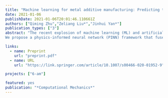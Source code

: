 ```yaml
---
title: "Machine learning for metal additive manufacturing: Predicting temperature and melt pool fluid dynamics using physics-informed neural networks"
date: 2021-01-06
publishDate: 2021-01-06T20:01:46.110661Z
authors: ["Qiming Zhu","Zeliang Liu*","Jinhui Yan*"]
publication_types: ["3"]
abstract: "The recent explosion of machine learning (ML) and artificial intelligence (AI) shows great potential in the breakthrough of metal additive manufacturing (AM) process modeling. However, the success of conventional machine learning tools in data science is primarily attributed to the unprecedented large amount of labeled data-sets (big data), which can be either obtained by experiments or first-principle simulations. Unfortunately, these labeled data-sets are expensive to obtain in AM due to the high expense of the AM experiments and prohibitive computational cost of high-fidelity simulations.
We propose a physics-informed neural network (PINN) framework that fuses both data and first physical principles, including conservation laws of momentum, mass, and energy, into the neural network to inform the learning processes. To the best knowledge of the authors, this is the first application of PINN to three dimensional AM processes modeling. Besides, we propose a hard-type approach for Dirichlet boundary conditions (BCs) based on a Heaviside function, which can not only enforce the BCs but also accelerate the learning process. The PINN framework is applied to two representative metal manufacturing problems, including the 2018 NIST AM-Benchmark test series. We carefully assess the performance of the PINN model by comparing the predictions with available experimental data and high-fidelity simulation results. The investigations show that the PINN, owed to the additional physical knowledge, can accurately predict the temperature and melt pool dynamics during metal AM processes with only a moderate amount of labeled data-sets. The foray of PINN to metal AM shows the great potential of physics-informed deep learning for broader applications to advanced manufacturing."

links:
  - name: Preprint
    url: "preprint.pdf"
  - name: URL
    url: "https://link.springer.com/article/10.1007/s00466-020-01952-9"

projects: ["6-am"]

featured: yes
publication: "*Computational Mechanics*"
---
```



